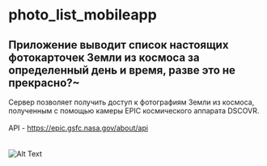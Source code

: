 # photo_list_mobileapp

## Приложение выводит список настоящих фотокарточек Земли из космоса за определенный день и время, разве это не прекрасно?~
Сервер позволяет получить доступ к фотографиям Земли из космоса, полученным с помощью камеры EPIC космического аппарата DSCOVR.<br><br>API - https://epic.gsfc.nasa.gov/about/api<br><br>
<br>![Alt Text](https://github.com/nvkolezneva/photo_list_mobileapp/blob/master/20201221_135433.gif)
